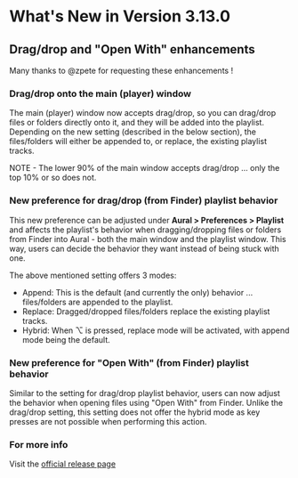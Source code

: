 #  What's New in Version 3.13.0

## Drag/drop and "Open With" enhancements

Many thanks to @zpete for requesting these enhancements !

### Drag/drop onto the main (player) window

The main (player) window now accepts drag/drop, so you can drag/drop files or folders directly onto it, and they will be added into the playlist. Depending on the new setting (described in the below section), the files/folders will either be appended to, or replace, the existing playlist tracks.

NOTE - The lower 90% of the main window accepts drag/drop ... only the top 10% or so does not.  

### New preference for drag/drop (from Finder) playlist behavior

This new preference can be adjusted under **Aural > Preferences > Playlist** and affects the playlist's behavior when dragging/dropping files or folders from Finder into Aural - both the main window and the playlist window. This way, users can decide the behavior they want instead of being stuck with one.

The above mentioned setting offers 3 modes:

* Append: This is the default (and currently the only) behavior ... files/folders are appended to the playlist.
* Replace: Dragged/dropped files/folders replace the existing playlist tracks.
* Hybrid: When ⌥ is pressed, replace mode will be activated, with append mode being the default.

### New preference for "Open With" (from Finder) playlist behavior

Similar to the setting for drag/drop playlist behavior, users can now adjust the behavior when opening files using "Open With" from Finder. Unlike the drag/drop setting, this setting does not offer the hybrid mode as key presses are not possible when performing this action.

### **For more info**
Visit the [official release page](https://github.com/kartik-venugopal/aural-player/releases/tag/v3.13.0)
